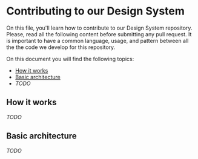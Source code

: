 # Contributing to our Design System

On this file, you'll learn how to contribute to our Design System repository. Please, read all the following content before submitting any pull request. It is important to have a common language, usage, and pattern between all the the code we develop for this repository.

On this document you will find the following topics:

* [How it works](#how-it-works)
* [Basic architecture](#basic-architecture)
* _TODO_

## How it works

_TODO_

## Basic architecture

_TODO_
